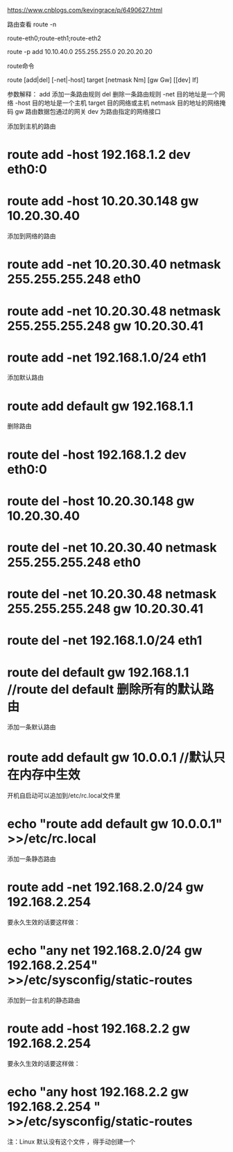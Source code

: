 https://www.cnblogs.com/kevingrace/p/6490627.html

路由查看
route -n

route-eth0;route-eth1;route-eth2

route -p add 10.10.40.0 255.255.255.0 20.20.20.20

route命令

route  [add|del] [-net|-host] target [netmask Nm] [gw Gw] [[dev] If]

参数解释：
add           添加一条路由规则
del            删除一条路由规则
-net          目的地址是一个网络
-host         目的地址是一个主机
target        目的网络或主机
netmask    目的地址的网络掩码
gw            路由数据包通过的网关
dev           为路由指定的网络接口


添加到主机的路由
# route add -host 192.168.1.2 dev eth0:0
# route add -host 10.20.30.148 gw 10.20.30.40

添加到网络的路由
# route add -net 10.20.30.40 netmask 255.255.255.248 eth0
# route add -net 10.20.30.48 netmask 255.255.255.248 gw 10.20.30.41
# route add -net 192.168.1.0/24 eth1

添加默认路由
# route add default gw 192.168.1.1

删除路由
# route del -host 192.168.1.2 dev eth0:0
# route del -host 10.20.30.148 gw 10.20.30.40
# route del -net 10.20.30.40 netmask 255.255.255.248 eth0
# route del -net 10.20.30.48 netmask 255.255.255.248 gw 10.20.30.41
# route del -net 192.168.1.0/24 eth1
# route del default gw 192.168.1.1                  //route del default   删除所有的默认路由
 
添加一条默认路由
# route add default gw 10.0.0.1      //默认只在内存中生效
开机自启动可以追加到/etc/rc.local文件里
# echo "route add default gw 10.0.0.1" >>/etc/rc.local
 
添加一条静态路由
# route add -net 192.168.2.0/24 gw 192.168.2.254
要永久生效的话要这样做：
# echo "any net 192.168.2.0/24 gw 192.168.2.254" >>/etc/sysconfig/static-routes
 
添加到一台主机的静态路由
# route add -host 192.168.2.2 gw 192.168.2.254
要永久生效的话要这样做：
# echo "any  host 192.168.2.2 gw 192.168.2.254 " >>/etc/sysconfig/static-routes
注：Linux 默认没有这个文件 ，得手动创建一个